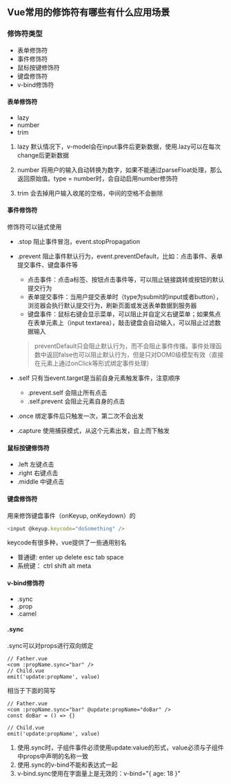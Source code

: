 ## Vue常用的修饰符有哪些有什么应用场景
### 修饰符类型
- 表单修饰符
- 事件修饰符
- 鼠标按键修饰符
- 键盘修饰符
- v-bind修饰符

#### 表单修饰符
- lazy
- number
- trim

1. lazy
默认情况下，v-model会在input事件后更新数据，使用.lazy可以在每次change后更新数据

2. number
将用户的输入自动转换为数字，如果不能通过parseFloat处理，那么返回原始值。type = number时，会自动启用number修饰符

3. trim
会去掉用户输入收尾的空格，中间的空格不会删除

#### 事件修饰符
修饰符可以链式使用
- .stop 阻止事件冒泡，event.stopPropagation
- .prevent 阻止事件默认行为，event.preventDefault，比如：点击事件、表单提交事件、键盘事件等
  - 点击事件：点击a标签、按钮点击事件等，可以阻止链接跳转或按钮的默认提交行为
  - 表单提交事件：当用户提交表单时（type为submit的input或者button），浏览器会执行默认提交行为，刷新页面或发送表单数据到服务器
  - 键盘事件：鼠标右键会显示菜单，可以阻止并自定义右键菜单；如果焦点在表单元素上（input textarea），敲击键盘会自动输入，可以阻止过滤数据输入

  > preventDefault只会阻止默认行为，而不会阻止事件传播。事件处理函数中返回false也可以阻止默认行为，但是只对DOM0级模型有效（直接在元素上通过onClick等形式绑定事件处理）
- .self 只有当event.target是当前自身元素触发事件，注意顺序
  - .prevent.self 会阻止所有点击
  - .self.prevent 会阻止元素自身的点击
- .once 绑定事件后只触发一次，第二次不会出发
- .capture 使用捕获模式，从这个元素出发，自上而下触发

#### 鼠标按键修饰符
- .left 左键点击
- .right 右键点击
- .middle 中键点击

#### 键盘修饰符
用来修饰键盘事件（onKeyup, onKeydown）的
```javascript
<input @keyup.keycode="doSomething" />
```
keycode有很多种，vue提供了一些通用别名
- 普通键: enter up delete esc tab space
- 系统键： ctrl shift alt meta

#### v-bind修饰符
- .sync
- .prop
- .camel

#### .sync
.sync可以对props进行双向绑定
```js{4}
// Father.vue
<com :propName.sync="bar" />
// Child.vue
emit('update:propName', value)
```
相当于下面的简写
```js{4}
// Father.vue
<com :propName.sync="bar" @update:propName="doBar" />
const doBar = () => {}

// Child.vue
emit('update:propName', value)
```
1. 使用.sync时，子组件事件必须使用update:value的形式，value必须与子组件中props中声明的名称一致
2. 使用.sync的v-bind不能和表达式一起
3. v-bind.sync使用在字面量上是无效的：v-bind="{ age: 18 }"